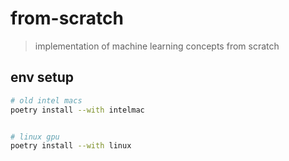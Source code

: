 # from-scratch

> implementation of machine learning concepts from scratch

## env setup

```bash
# old intel macs
poetry install --with intelmac


# linux gpu
poetry install --with linux
```
